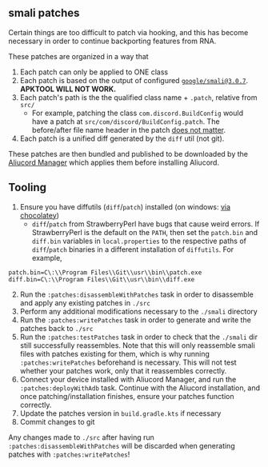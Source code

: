 ## smali patches

Certain things are too difficult to patch via hooking, and this has become necessary in order to continue backporting features from RNA.

These patches are organized in a way that

1. Each patch can only be applied to ONE class
2. Each patch is based on the output of configured [`google/smali@3.0.7`](https://github.com/google/smali). **APKTOOL WILL NOT WORK.**
3. Each patch's path is the the qualified class name + `.patch`, relative from `src/`
    - For example, patching the class `com.discord.BuildConfig` would have a patch at `src/com/discord/BuildConfig.patch`. The before/after file name
      header in the patch <ins>does not matter</ins>.
4. Each patch is a unified diff generated by the `diff` util (not git).

These patches are then bundled and published to be downloaded by the [Aliucord Manager](https://github.com/Aliucord/Manager) which applies them before
installing Aliucord.

## Tooling

1. Ensure you have diffutils (`diff`/`patch`) installed (on windows: [via chocolatey](https://community.chocolatey.org/packages/diffutils))
    - `diff`/`patch` from StrawberryPerl have bugs that cause weird errors.
      If StrawberryPerl is the default on the `PATH`, then set the `patch.bin` and `diff.bin` variables in `local.properties` to the respective
      paths of `diff`/`patch` binaries in a different installation of `diffutils`. For example,

```properties
patch.bin=C\:\\Program Files\\Git\\usr\\bin\\patch.exe
diff.bin=C\:\\Program Files\\Git\\usr\\bin\\diff.exe
   ```

2. Run the `:patches:disassembleWithPatches` task in order to disassemble and apply any existing patches in `./src`
3. Perform any additional modifications necessary to the `./smali` directory
4. Run the `:patches:writePatches` task in order to generate and write the patches back to `./src`
5. Run the `:patches:testPatches` task in order to check that the `./smali` dir still successfully reassembles.
   Note that this will only reassemble smali files with patches existing for them,
   which is why running `:patches:writePatches` beforehand is necessary. This will not test whether your patches
   work, only that it reassembles correctly.
6. Connect your device installed with Aliucord Manager, and run the `:patches:deployWithAdb` task. Continue with the
   Aliucord installation, and once patching/installation finishes, ensure your patches function correctly.
7. Update the patches version in `build.gradle.kts` if necessary
8. Commit changes to git

Any changes made to `./src` after having run `:patches:disassembleWithPatches` will be discarded
when generating patches with `:patches:writePatches`!
